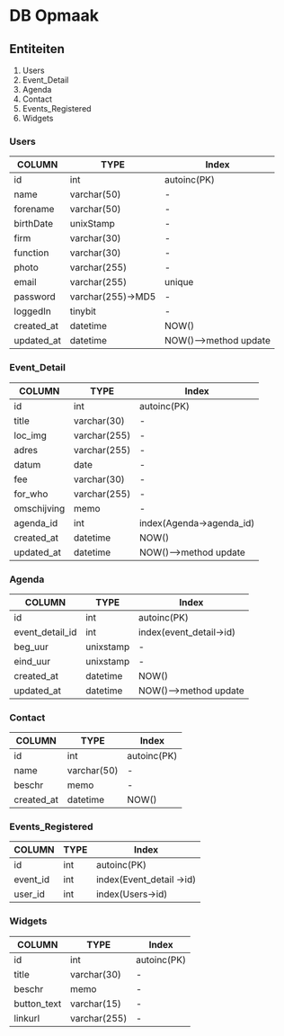 # DB Opmaak #
## Entiteiten ##
1.  Users
2.  Event_Detail
3.  Agenda
4.  Contact
5.  Events_Registered
6.  Widgets

### Users ###
|COLUMN      |TYPE            |Index|
|------------|----------------|-----|
|id          |int                 |autoinc(PK)|
|name        |varchar(50)         |-|
|forename    |varchar(50)         |-|
|birthDate   |unixStamp           |-|
|firm        |varchar(30)         |-|
|function    |varchar(30)         |-|
|photo       |varchar(255)        |-|
|email       |varchar(255)        |unique|
|password    |varchar(255)->MD5   |-|
|loggedIn    |tinybit             |-|
|created_at  |datetime            |NOW()|
|updated_at  |datetime            |NOW()-->method update|

### Event_Detail ###
|COLUMN      |TYPE            |Index|
|------------|----------------|-----|
|id          |int                 |autoinc(PK)|
|title       |varchar(30)         |-|
|loc_img     |varchar(255)        |-|
|adres       |varchar(255)        |-|
|datum       |date                |-|
|fee         |varchar(30)         |-|
|for_who     |varchar(255)        |-|    
|omschijving |memo                |-|
|agenda_id   |int                 |index(Agenda->agenda_id)|
|created_at  |datetime            |NOW()|
|updated_at  |datetime            |NOW()-->method update|

### Agenda ###
|COLUMN      |TYPE            |Index|
|------------|----------------|-----|
|id                  |int                 |autoinc(PK)|
|event_detail_id     |int                 |index(event_detail->id)|
|beg_uur             |unixstamp           |-|
|eind_uur            |unixstamp           |-|
|created_at          |datetime            |NOW()|
|updated_at          |datetime            |NOW()-->method update|

### Contact ###
|COLUMN      |TYPE            |Index|
|------------|----------------|-----|
|id          |int             |autoinc(PK)|
|name        |varchar(50)     |-|
|beschr      |memo            |-|
|created_at  |datetime        |NOW()

### Events_Registered ###
|COLUMN      |TYPE            |Index|
|------------|----------------|-----|
|id          |int     |autoinc(PK)|
|event_id    |int     |index(Event_detail ->id)|
|user_id     |int     |index(Users->id)|

### Widgets ###
|COLUMN      |TYPE            |Index|
|------------|----------------|-----|
|id          |int             |autoinc(PK)|
|title       |varchar(30)     |-|
|beschr      |memo            |-|
|button_text |varchar(15)     |-|
|linkurl     |varchar(255)    |-|